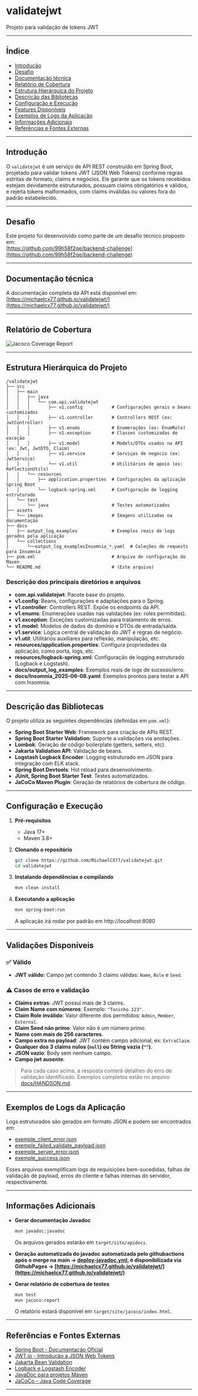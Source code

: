 # validatejwt

Projeto para validação de tokens JWT

---

## Índice

- [Introdução](#introdução)
- [Desafio](#desafio)
- [Documentação técnica](#documentação-técnica)
- [Relatório de Cobertura](#relatório-de-cobertura)
- [Estrutura Hierárquica do Projeto](#estrutura-hierárquica-do-projeto)
- [Descrição das Bibliotecas](#descrição-das-bibliotecas)
- [Configuração e Execução](#configuração-e-execução)
- [Features Disponíveis](#features-disponíveis)
- [Exemplos de Logs da Aplicação](#exemplos-de-logs-da-aplicação)
- [Informações Adicionais](#informações-adicionais)
- [Referências e Fontes Externas](#referências-e-fontes-externas)

---

## Introdução

O `validatejwt` é um serviço de API REST construído em Spring Boot, projetado para validar tokens JWT (JSON Web Tokens) conforme regras estritas de formato, claims e negócios. Ele garante que os tokens recebidos estejam devidamente estruturados, possuam claims obrigatórios e válidos, e rejeita tokens malformados, com claims inválidas ou valores fora do padrão estabelecido.

---

## Desafio

Este projeto foi desenvolvido como parte de um desafio técnico proposto em:  
[https://github.com/99h58f2qe/backend-challenge](https://github.com/99h58f2qe/backend-challenge)

---

## Documentação técnica

A documentação completa da API está disponível em:  
[https://michaelcx77.github.io/validatejwt/](https://michaelcx77.github.io/validatejwt/)

---

## Relatório de Cobertura

![Jacoco Coverage Report](assets/images/jacoco_coverage_report.jpg)

---

## Estrutura Hierárquica do Projeto

```
/validatejwt
├── src
│   ├── main
│   │   ├── java
│   │   │   └── com.api.validatejwt
│   │   │       ├── v1.config           # Configurações gerais e beans customizados
│   │   │       ├── v1.controller       # Controllers REST (ex: JwtController)
│   │   │       ├── v1.enums            # Enumerações (ex: EnumRole)
│   │   │       ├── v1.exception        # Classes customizadas de exceção
│   │   │       ├── v1.model            # Models/DTOs usados na API (ex: Jwt, JwtDTO, Claim)
│   │   │       ├── v1.service          # Serviços de negócio (ex: JwtService)
│   │   │       └── v1.util             # Utilitários de apoio (ex: ReflectionUtils)
│   │   └── resources
│   │       ├── application.properties  # Configurações da aplicação Spring Boot
│   │       └── logback-spring.xml      # Configuração de logging estruturado
│   └── test
│       └── java                        # Testes automatizados
├── assets
│   └── images                          # Imagens utilizadas na documentação
├── docs
│   ├── output_log_examples             # Exemplos reais de logs gerados pela aplicação
│   └── collections
│       └──output_log_examplesInsomnia_*.yaml  # Coleções de requests para Insomnia
├── pom.xml                             # Arquivo de configuração do Maven
└── README.md                           # (Este arquivo)
```

### Descrição dos principais diretórios e arquivos

- **com.api.validatejwt**: Pacote base do projeto.
- **v1.config**: Beans, configurações e adaptações para o Spring.
- **v1.controller**: Controllers REST. Expõe os endpoints da API.
- **v1.enums**: Enumerações usadas nas validações (ex: roles permitidas).
- **v1.exception**: Exceções customizadas para tratamento de erros.
- **v1.model**: Modelos de dados do domínio e DTOs de entrada/saída.
- **v1.service**: Lógica central de validação do JWT e regras de negócio.
- **v1.util**: Utilitários auxiliares para reflexão, manipulação, etc.
- **resources/application.properties**: Configura propriedades da aplicação, como porta, logs, etc.
- **resources/logback-spring.xml**: Configuração de logging estruturado (Logback e Logstash).
- **docs/output_log_examples**: Exemplos reais de logs de sucesso/erro.
- **docs/Insomnia_2025-06-08.yaml**: Exemplos prontos para testar a API com Insomnia.

---

## Descrição das Bibliotecas

O projeto utiliza as seguintes dependências (definidas em `pom.xml`):

- **Spring Boot Starter Web**: Framework para criação de APIs REST.
- **Spring Boot Starter Validation**: Suporte a validações via anotações.
- **Lombok**: Geração de código boilerplate (getters, setters, etc).
- **Jakarta Validation API**: Validação de beans.
- **Logstash Logback Encoder**: Logging estruturado em JSON para integração com ELK stack.
- **Spring Boot Devtools**: Hot reload para desenvolvimento.
- **JUnit, Spring Boot Starter Test**: Testes automatizados.
- **JaCoCo Maven Plugin**: Geração de relatórios de cobertura de código.

---

## Configuração e Execução

1. **Pré-requisitos**
   - Java 17+
   - Maven 3.8+

2. **Clonando o repositório**
   ```bash
   git clone https://github.com/MichaelCX77/validatejwt.git
   cd validatejwt
   ```

3. **Instalando dependências e compilando**
   ```bash
   mvn clean install
   ```

4. **Executando a aplicação**
   ```bash
   mvn spring-boot:run
   ```
   A aplicação irá rodar por padrão em http://localhost:8080

---

## Validações Disponíveis

### ✅ Válido  
- **JWT válido:** Campo jwt contendo 3 claims válidas: `Name`, `Role` e `Seed`.  

### ⚠️ Casos de erro e validação
- **Claims extras**: JWT possui mais de 3 claims.
- **Claim Name com números**: Exemplo: `"Toninho 123"`.
- **Claim Role inválido**: Valor diferente dos permitidos: `Admin`, `Member`, `External`.
- **Claim Seed não primo**: Valor não é um número primo.
- **Name com mais de 256 caracteres**.
- **Campo extra no payload**: JWT contém campo adicional, ex: `ExtraClaim`.
- **Qualquer dos 3 claims nulos (`null`) ou String vazia (`""`)**.
- **JSON vazio**: Body sem nenhum campo.
- **Campo jwt ausente**.

> Para cada caso acima, a resposta conterá detalhes do erro de validação identificado. Exemplos completos estão no arquivo [docs/HANDSON.md](docs/HANDSON.md).

---

## Exemplos de Logs da Aplicação

Logs estruturados são gerados em formato JSON e podem ser encontrados em:

- [exemple_client_error.json](docs/output_log_examples/exemple_client_error.json)  
- [exemple_failed_validate_payload.json](docs/output_log_examples/exemple_failed_validate_payload.json)  
- [exemple_server_error.json](docs/output_log_examples/exemple_server_error.json)  
- [exemple_success.json](docs/output_log_examples/exemple_success.json)  

Esses arquivos exemplificam logs de requisições bem-sucedidas, falhas de validação de payload, erros do cliente e falhas internas do servidor, respectivamente.

---

## Informações Adicionais

- **Gerar documentação Javadoc**
  ```bash
  mvn javadoc:javadoc
  ```
  Os arquivos gerados estarão em `target/site/apidocs`.
- **Geração automatizada do javadoc automatizada pelo githubactions após o merge na main -> [deploy-javadoc.yml](.github/workflows/deploy-javadoc.yml), é disponibilizada via GithubPages -> [https://michaelcx77.github.io/validatejwt/](https://michaelcx77.github.io/validatejwt/)**

- **Gerar relatório de cobertura de testes**
  ```bash
  mvn test
  mvn jacoco:report
  ```
  O relatório estará disponível em `target/site/jacoco/index.html`.

---

## Referências e Fontes Externas

- [Spring Boot - Documentação Oficial](https://spring.io/projects/spring-boot)
- [JWT.io - Introdução a JSON Web Tokens](https://jwt.io/introduction)
- [Jakarta Bean Validation](https://beanvalidation.org/)
- [Logback e Logstash Encoder](https://github.com/logstash/logstash-logback-encoder)
- [JavaDoc para projetos Maven](https://maven.apache.org/plugins/maven-javadoc-plugin/)
- [JaCoCo - Java Code Coverage](https://www.jacoco.org/jacoco/)

---
